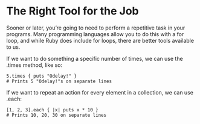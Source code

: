 # The Right Tool for the Job

Sooner or later, you’re going to need to perform a repetitive task in your programs. Many programming languages allow you to do this with a for loop, and while Ruby does include for loops, there are better tools available to us.

If we want to do something a specific number of times, we can use the .times method, like so:

    5.times { puts "Odelay!" }
    # Prints 5 "Odelay!"s on separate lines

If we want to repeat an action for every element in a collection, we can use .each:

    [1, 2, 3].each { |x| puts x * 10 }
    # Prints 10, 20, 30 on separate lines
